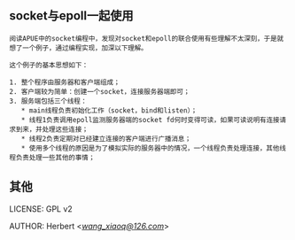 ## socket与epoll一起使用

    阅读APUE中的socket编程中，发现对socket和epoll的联合使用有些理解不太深刻，于是就想了一个例子，通过编程实现，加深以下理解。

    这个例子的基本思想如下：

    1. 整个程序由服务器和客户端组成；
    2. 客户端较为简单：创建一个socket，连接服务器端即可；
    3. 服务端包括三个线程：
       * main线程负责初始化工作（socket，bind和listen）；
       * 线程1负责调用epoll监测服务器端的socket fd何时变得可读，如果可读说明有连接请求到来，并处理这些连接；
       * 线程2负责定期对已经建立连接的客户端进行广播消息；
       * 使用多个线程的原因是为了模拟实际的服务器中的情况，一个线程负责处理连接，其他线程负责处理一些其他的事情；

## 其他

LICENSE: GPL v2

AUTHOR: Herbert <*wang_xiaoq@126.com*>
